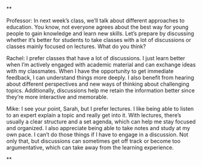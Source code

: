 **

Professor: In next week’s class, we’ll talk about different approaches to education. You know, not everyone agrees about the best way for young people to gain knowledge and learn new skills. Let’s prepare by discussing whether it’s better for students to take classes with a lot of discussions or classes mainly focused on lectures. What do you think?

Rachel: I prefer classes that have a lot of discussions. I just learn better when I’m actively engaged with academic material and can exchange ideas with my classmates. When I have the opportunity to get immediate feedback, I can understand things more deeply. I also benefit from hearing about different perspectives and new ways of thinking about challenging topics. Additionally, discussions help me retain the information better since they’re more interactive and memorable.

Mike: I see your point, Sarah, but I prefer lectures. I like being able to listen to an expert explain a topic and really get into it. With lectures, there’s usually a clear structure and a set agenda, which can help me stay focused and organized. I also appreciate being able to take notes and study at my own pace. I can’t do those things if I have to engage in a discussion. Not only that, but discussions can sometimes get off track or become too argumentative, which can take away from the learning experience.

**


